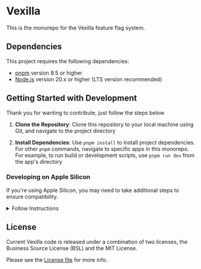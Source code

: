 # Vexilla

This is the monorepo for the Vexilla feature flag system.

## Dependencies

This project requires the following dependencies:

- [pnpm](https://pnpm.io/) version 8.5 or higher
- [Node.js](https://nodejs.org/) version 20.x or higher (LTS version recommended)

## Getting Started with Development

Thank you for wanting to contribute, just follow the steps below

1. **Clone the Repository**: Clone this repository to your local machine using Git, and navigate to the project directory

2. **Install Dependencies**: Use `pnpm install` to install project dependencies. For other `pnpm` commands, navigate to specific apps in this monorepo. For example, to run build or development scripts, use `pnpm run dev` from the app's directory

### Developing on Apple Silicon

If you're using Apple Silicon, you may need to take additional steps to ensure compatibility.

<details>
<summary>Follow Instructions</summary>

1. **Install GCC**: The "libvips" dependency relies on gcc. To install gcc from source, use Homebrew:

   ```bash
   brew install --build-from-source gcc
   ```

2. **Install Xcode Command Line Tools**: These tools are also required for "libvps". If not installed, you can install them with:

   ```bash
   xcode-select --install
   ```

3. **Install "vips"**: This is another dependency needed for the project. Install it via Homebrew:

   ```bash
   brew install vips
   ```

</details>

## License

Current Vexilla code is released under a combination of two licenses, the Business Source License (BSL) and the MIT License.

Please see the [License file](./LICENSE) for more info.
